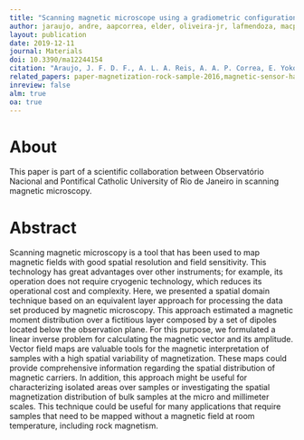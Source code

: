 ```yaml
---
title: "Scanning magnetic microscope using a gradiometric configuration for characterization of rock samples"
author: jaraujo, andre, aapcorrea, elder, oliveira-jr, lafmendoza, macpacheco, cluz-lima, afsantos, fgosoriog, britoge, wwraraujo, tahir, acbruno, tdelrosso
layout: publication
date: 2019-12-11
journal: Materials
doi: 10.3390/ma12244154
citation: "Araujo, J. F. D. F., A. L. A. Reis, A. A. P. Correa, E. Yokoyama, V. C. Oliveira Jr., L. A. F. Mendoza, M. A. C. Pacheco, C. Luz-Lima, A. F. Santos, F. G. Osorio G., G. E. Brito, W. W. R. Araujo, Tahir, A. C. Bruno and T. Del Rosso (2019). Scanning magnetic microscope using a gradiometric configuration for characterization of rock samples. Materials, 12(24), 4154. doi: 10.3390/ma12244154"
related_papers: paper-magnetization-rock-sample-2016,magnetic-sensor-hall
inreview: false
alm: true
oa: true
---
```


# About

This paper is part of a scientific collaboration between Observatório Nacional
and Pontifical Catholic University of Rio de Janeiro in scanning magnetic
microscopy.


# Abstract

Scanning magnetic microscopy is a tool that has been used to map magnetic fields with good
spatial resolution and field sensitivity. This technology has great advantages over other instruments;
for example, its operation does not require cryogenic technology, which reduces its operational cost
and complexity. Here, we presented a spatial domain technique based on an equivalent layer approach
for processing the data set produced by magnetic microscopy. This approach estimated a magnetic moment
distribution over a fictitious layer composed by a set of dipoles located below the observation plane.
For this purpose, we formulated a linear inverse problem for calculating the magnetic vector and its
amplitude. Vector field maps are valuable tools for the magnetic interpretation of samples with a high
spatial variability of magnetization. These maps could provide comprehensive information regarding the
spatial distribution of magnetic carriers. In addition, this approach might be useful for characterizing
isolated areas over samples or investigating the spatial magnetization distribution of bulk samples at
the micro and millimeter scales. This technique could be useful for many applications that require
samples that need to be mapped without a magnetic field at room temperature, including rock magnetism.
